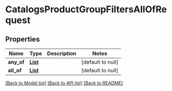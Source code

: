 # CatalogsProductGroupFiltersAllOfRequest
## Properties

| Name | Type | Description | Notes |
|------------ | ------------- | ------------- | -------------|
| **any\_of** | [**List**](CatalogsProductGroupFilterKeys.md) |  | [default to null] |
| **all\_of** | [**List**](CatalogsProductGroupFilterKeys.md) |  | [default to null] |

[[Back to Model list]](../README.md#documentation-for-models) [[Back to API list]](../README.md#documentation-for-api-endpoints) [[Back to README]](../README.md)

